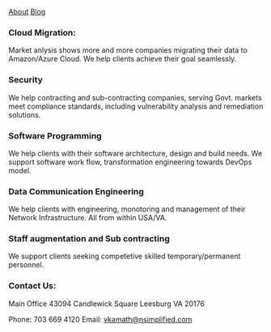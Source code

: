 [About](url)
[Blog](url)

<!--- 
1. 
2. Enable ruby script support. 
3. Enable text coloring Ex. ERB script Example: <span style="color:blue">some *blue* text</span>
4. Check on-site space requirement
5. 
-->

### Cloud Migration:



Market anlysis shows more and more companies migrating their
data to Amazon/Azure Cloud. We help clients achieve their goal seamlessly. 

### Security 
We help contracting and sub-contracting companies, serving Govt. markets
meet compliance standards, including vulnerability analysis and remediation
solutions.

### Software Programming
We help clients with their software architecture, design and build needs. We support
software work flow, transformation engineering towards DevOps model. 


### Data Communication Engineering
We help clients with engineering, monotoring and management of their Network 
Infrastructure. All from within USA/VA.


### Staff augmentation and Sub contracting 
We support clients seeking competetive skilled temporary/permanent personnel.




### Contact Us: 

Main Office
43094 Candlewick Square
Leesburg VA 20176


Phone: 703 669 4120
Email: vkamath@nsimplified.com



